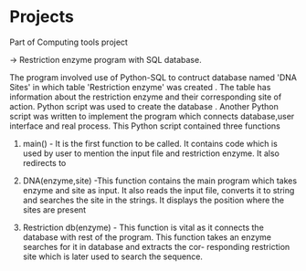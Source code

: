 # Projects

Part of Computing tools project

-> Restriction enzyme program with SQL database.

The program involved use of Python-SQL to contruct database named 'DNA Sites'
in which table 'Restriction enzyme' was created . The table has information
about the restriction enzyme and their corresponding site of action. Python
script was used to create the database . Another Python script was written to
implement the program which connects database,user interface and real process.
This Python script contained three functions

1. main() - It is the first function to be called. It contains code which is used by user to
mention the input file and restriction enzyme. It also redirects to

2. DNA(enzyme,site) -This function contains the main program which takes
enzyme and site as input. It also reads the input file, converts it to string and
searches the site in the strings. It displays the position where the sites are
present

3. Restriction db(enzyme) - This function is vital as it connects the database with rest of the program.
This function takes an enzyme searches for it in database and extracts the cor-
responding restriction site which is later used to search the sequence.

